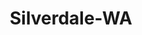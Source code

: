 ---
title: Silverdale-WA
slug: silverdale-wa
f_state:
- cms/state/washington.md
f_locations:
- cms/payday-loan/check-x-change-14179.md
- cms/payday-loan/dollarwise-16099.md
- cms/payday-loan/dollarwise-16107.md
- cms/payday-loan/money-depot-21214.md
- cms/payday-loan/money-depot-21220.md
- cms/payday-loan/moneytree-21910.md
- cms/payday-loan/moneytree-inc-22008.md
updated-on: '2024-05-30T13:41:28.615Z'
created-on: '2024-05-30T13:41:28.615Z'
published-on: '2024-05-30T13:54:32.469Z'
f_city: Silverdale
layout: '[city].html'
tags: city
---